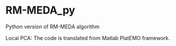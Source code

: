 # RM-MEDA_py
Python version of RM-MEDA algorithm


Local PCA: The code is translated from Matlab PlatEMO framework.
